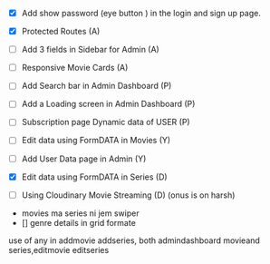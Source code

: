 - [x] Add show password (eye button ) in the login and sign up page.

- [x] Protected Routes (A)
- [ ] Add 3 fields in Sidebar for Admin (A)
- [ ] Responsive Movie Cards (A)

- [ ] Add Search bar in Admin Dashboard (P)
- [ ] Add a Loading screen in Admin Dashboard (P)
- [ ] Subscription page Dynamic data of USER (P)

- [ ] Edit data using FormDATA in Movies (Y)
- [ ] Add User Data page in Admin (Y)

- [x] Edit data using FormDATA in Series (D)
- [ ] Using Cloudinary Movie Streaming (D)  (onus is on harsh)

- movies ma series ni jem swiper
- [] genre details in grid formate

use of any in addmovie addseries, both admindashboard movieand series,editmovie editseries